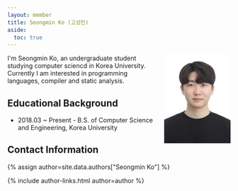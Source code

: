 ```yaml
---
layout: member
title: Seongmin Ko (고성민)
aside:
  toc: true
---
```


<img src="/assets/images/members/seongmin.ko.jpg"
align="right" style="margin-left: 1em" width="150em">

I'm Seongmin Ko, an undergraduate student studying computer sciencd in Korea University. 
Currently I am interested in programming languages, compiler and static analysis.

## Educational Background
- 2018.03 ~ Present - B.S. of Computer Science and Engineering, Korea University

## Contact Information
{% assign author=site.data.authors["Seongmin Ko"] %}
<div>{% include author-links.html author=author %}</div>

